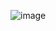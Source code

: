 ![image](https://github.com/VanHoang110802/GiaiBai/assets/108053955/46d84c82-7a84-4c25-ae2d-e9927e87680d)
